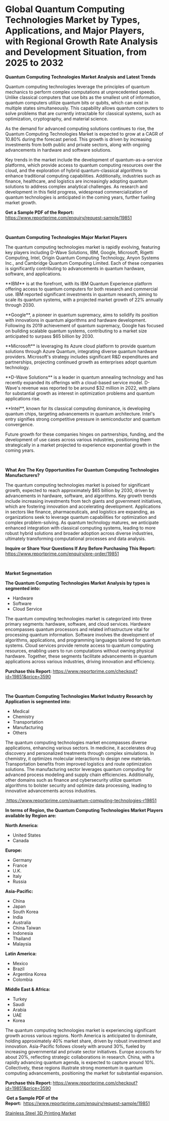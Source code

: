<p><h1>Global Quantum Computing Technologies Market by Types, Applications, and Major Players, with Regional Growth Rate Analysis and Development Situation, from 2025 to 2032</h1></p><p><strong>Quantum Computing Technologies Market Analysis and Latest Trends</strong></p>
<p><p>Quantum computing technologies leverage the principles of quantum mechanics to perform complex computations at unprecedented speeds. Unlike classical computers that use bits as the smallest unit of information, quantum computers utilize quantum bits or qubits, which can exist in multiple states simultaneously. This capability allows quantum computers to solve problems that are currently intractable for classical systems, such as optimization, cryptography, and material science.</p><p>As the demand for advanced computing solutions continues to rise, the Quantum Computing Technologies Market is expected to grow at a CAGR of 10.80% during the forecast period. This growth is driven by increasing investments from both public and private sectors, along with ongoing advancements in hardware and software solutions. </p><p>Key trends in the market include the development of quantum-as-a-service platforms, which provide access to quantum computing resources over the cloud, and the exploration of hybrid quantum-classical algorithms to enhance traditional computing capabilities. Additionally, industries such as finance, healthcare, and logistics are increasingly adopting quantum solutions to address complex analytical challenges. As research and development in this field progress, widespread commercialization of quantum technologies is anticipated in the coming years, further fueling market growth.</p></p>
<p><strong>Get a Sample PDF of the Report:&nbsp;</strong> <a href="https://www.reportprime.com/enquiry/request-sample/19851?utm_campaign=3266&utm_medium=2&utm_source=Github&utm_content=ia&utm_term=20032025&utm_id=quantum-computing-technologies">https://www.reportprime.com/enquiry/request-sample/19851</a></p>
<p>&nbsp;</p>
<p><strong>Quantum Computing Technologies Major Market Players</strong></p>
<p><p>The quantum computing technologies market is rapidly evolving, featuring key players including D-Wave Solutions, IBM, Google, Microsoft, Rigetti Computing, Intel, Origin Quantum Computing Technology, Anyon Systems Inc., and Cambridge Quantum Computing Limited. Each of these companies is significantly contributing to advancements in quantum hardware, software, and applications.</p><p>**IBM** is at the forefront, with its IBM Quantum Experience platform offering access to quantum computers for both research and commercial use. IBM reported significant investments in quantum research, aiming to scale its quantum systems, with a projected market growth of 22% annually through 2030.</p><p>**Google**, a pioneer in quantum supremacy, aims to solidify its position with innovations in quantum algorithms and hardware development. Following its 2019 achievement of quantum supremacy, Google has focused on building scalable quantum systems, contributing to a market size anticipated to surpass $65 billion by 2030.</p><p>**Microsoft** is leveraging its Azure cloud platform to provide quantum solutions through Azure Quantum, integrating diverse quantum hardware providers. Microsoft's strategy includes significant R&D expenditures and partnerships, projecting continued growth as enterprises adopt quantum technology.</p><p>**D-Wave Solutions** is a leader in quantum annealing technology and has recently expanded its offerings with a cloud-based service model. D-Wave's revenue was reported to be around $32 million in 2022, with plans for substantial growth as interest in optimization problems and quantum applications rise.</p><p>**Intel**, known for its classical computing dominance, is developing quantum chips, targeting advancements in quantum architecture. Intel's entry signifies strong competitive pressure in semiconductor and quantum convergence.</p><p>Future growth for these companies hinges on partnerships, funding, and the development of use cases across various industries, positioning them strategically in a market projected to experience exponential growth in the coming years.</p></p>
<p>&nbsp;</p>
<p><strong>What Are The Key Opportunities For Quantum Computing Technologies Manufacturers?</strong></p>
<p><p>The quantum computing technologies market is poised for significant growth, expected to reach approximately $65 billion by 2030, driven by advancements in hardware, software, and algorithms. Key growth trends include increasing investments from tech giants and government initiatives, which are fostering innovation and accelerating development. Applications in sectors like finance, pharmaceuticals, and logistics are expanding, as organizations seek to leverage quantum capabilities for optimization and complex problem-solving. As quantum technology matures, we anticipate enhanced integration with classical computing systems, leading to more robust hybrid solutions and broader adoption across diverse industries, ultimately transforming computational processes and data analysis.</p></p>
<p><strong>Inquire or Share Your Questions If Any Before Purchasing This Report:</strong> <a href="https://www.reportprime.com/enquiry/pre-order/19851?utm_campaign=3266&utm_medium=2&utm_source=Github&utm_content=ia&utm_term=20032025&utm_id=quantum-computing-technologies">https://www.reportprime.com/enquiry/pre-order/19851</a></p>
<p>&nbsp;</p>
<p><strong>Market Segmentation</strong></p>
<p><strong>The Quantum Computing Technologies Market Analysis by types is segmented into:</strong></p>
<p><ul><li>Hardware</li><li>Software</li><li>Cloud Service</li></ul></p>
<p><p>The quantum computing technologies market is categorized into three primary segments: hardware, software, and cloud services. Hardware encompasses quantum processors and related infrastructure vital for processing quantum information. Software involves the development of algorithms, applications, and programming languages tailored for quantum systems. Cloud services provide remote access to quantum computing resources, enabling users to run computations without owning physical hardware. Together, these segments facilitate advancements in quantum applications across various industries, driving innovation and efficiency.</p></p>
<p><strong>Purchase this Report:&nbsp;</strong><a href="https://www.reportprime.com/checkout?id=19851&price=3590&utm_campaign=3266&utm_medium=2&utm_source=Github&utm_content=ia&utm_term=20032025&utm_id=quantum-computing-technologies">https://www.reportprime.com/checkout?id=19851&price=3590</a></p>
<p>&nbsp;</p>
<p><strong>The Quantum Computing Technologies Market Industry Research by Application is segmented into:</strong></p>
<p><ul><li>Medical</li><li>Chemistry</li><li>Transportation</li><li>Manufacturing</li><li>Others</li></ul></p>
<p><p>The quantum computing technologies market encompasses diverse applications, enhancing various sectors. In medicine, it accelerates drug discovery and personalized treatments through complex simulations. In chemistry, it optimizes molecular interactions to design new materials. Transportation benefits from improved logistics and route optimization solutions. The manufacturing sector leverages quantum computing for advanced process modeling and supply chain efficiencies. Additionally, other domains such as finance and cybersecurity utilize quantum algorithms to bolster security and optimize data processing, leading to innovative advancements across industries.</p></p>
<p><a href="https://www.reportprime.com/quantum-computing-technologies-r19851?utm_campaign=3266&utm_medium=2&utm_source=Github&utm_content=ia&utm_term=20032025&utm_id=quantum-computing-technologies">&nbsp;https://www.reportprime.com/quantum-computing-technologies-r19851</a></p>
<p><strong>In terms of Region, the Quantum Computing Technologies Market Players available by Region are:</strong></p>
<p>
    <p> <strong> North America: </strong>
        <ul>
            <li>United States</li>
            <li>Canada</li>
        </ul>
        </p> 
    <p> <strong> Europe: </strong>
        <ul>
            <li>Germany</li>
            <li>France</li>
            <li>U.K.</li>
            <li>Italy</li>
            <li>Russia</li>
        </ul>
        </p> 
    <p> <strong> Asia-Pacific: </strong>
        <ul>
            <li>China</li>
            <li>Japan</li>
            <li>South Korea</li>
            <li>India</li>
            <li>Australia</li>
            <li>China Taiwan</li>
            <li>Indonesia</li>
            <li>Thailand</li>
            <li>Malaysia</li>
        </ul>
        </p> 
    <p> <strong> Latin America: </strong>
        <ul>
            <li>Mexico</li>
            <li>Brazil</li>
            <li>Argentina Korea</li>
            <li>Colombia</li>
        </ul>
        </p> 
    <p> <strong> Middle East & Africa: </strong>
        <ul>
            <li>Turkey</li>
            <li>Saudi</li>
            <li>Arabia</li>
            <li>UAE</li>
            <li>Korea</li>
        </ul>
    </p>
    </p>
<p><p>The quantum computing technologies market is experiencing significant growth across various regions. North America is anticipated to dominate, holding approximately 40% market share, driven by robust investment and innovation. Asia-Pacific follows closely with around 30%, fueled by increasing governmental and private sector initiatives. Europe accounts for about 20%, reflecting strategic collaborations in research. China, with a rapidly advancing quantum agenda, is expected to capture around 10%. Collectively, these regions illustrate strong momentum in quantum computing advancements, positioning the market for substantial expansion.</p></p>
<p><strong>Purchase this Report: </strong><a href="https://www.reportprime.com/checkout?id=19851&price=3590&utm_campaign=3266&utm_medium=2&utm_source=Github&utm_content=ia&utm_term=20032025&utm_id=quantum-computing-technologies">https://www.reportprime.com/checkout?id=19851&price=3590</a></p>
<p>&nbsp;<strong>Get a Sample PDF of the Report:&nbsp;&nbsp;</strong><a href="https://www.reportprime.com/enquiry/request-sample/19851?utm_campaign=3266&utm_medium=2&utm_source=Github&utm_content=ia&utm_term=20032025&utm_id=quantum-computing-technologies">https://www.reportprime.com/enquiry/request-sample/19851</a></p>
<p><strong></strong></p>
<p><p><a href="https://github.com/samesdufloiw/Market-Research-Report-List-1/blob/main/stainless-steel-3d-printing-market.md?utm_campaign=3266&utm_medium=2&utm_source=Github&utm_content=ia&utm_term=20032025&utm_id=quantum-computing-technologies">Stainless Steel 3D Printing Market</a></p></p>